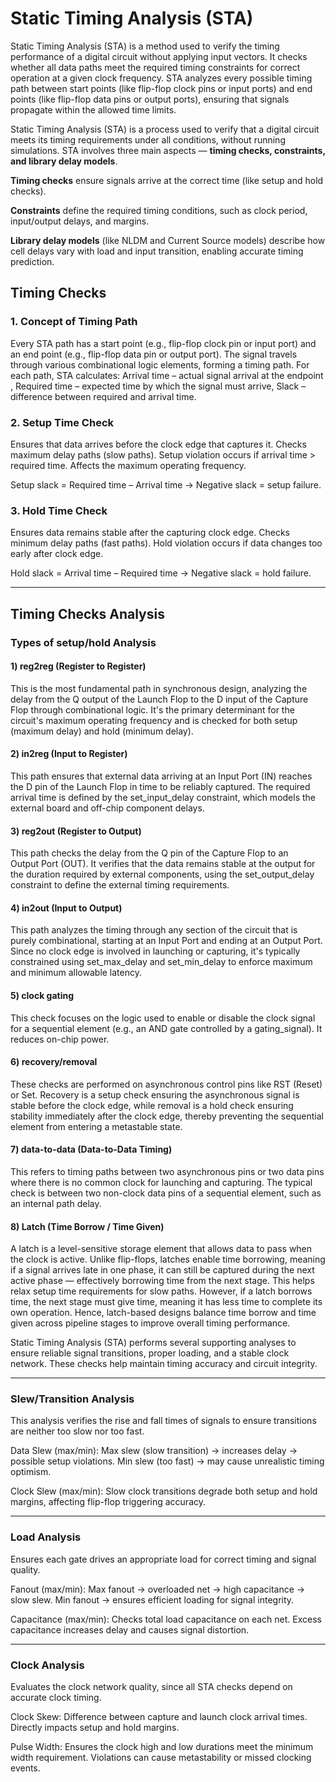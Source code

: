 # Static Timing Analysis (STA)

Static Timing Analysis (STA) is a method used to verify the timing performance of a digital circuit without applying input vectors. It checks whether all data paths meet the required timing constraints for correct operation at a given clock frequency. STA analyzes every possible timing path between start points (like flip-flop clock pins or input ports) and end points (like flip-flop data pins or output ports), ensuring that signals propagate within the allowed time limits.

Static Timing Analysis (STA) is a process used to verify that a digital circuit meets its timing requirements under all conditions, without running simulations. STA involves three main aspects — **timing checks, constraints, and library delay models**.

**Timing checks** ensure signals arrive at the correct time (like setup and hold checks).

**Constraints** define the required timing conditions, such as clock period, input/output delays, and margins.

**Library delay models** (like NLDM and Current Source models) describe how cell delays vary with load and input transition, enabling accurate timing prediction.

## Timing Checks

### 1. Concept of Timing Path

Every STA path has a start point (e.g., flip-flop clock pin or input port) and an end point (e.g., flip-flop data pin or output port).
The signal travels through various combinational logic elements, forming a timing path.
For each path, STA calculates:
Arrival time – actual signal arrival at the endpoint , 
Required time – expected time by which the signal must arrive,
Slack – difference between required and arrival time.

### 2. Setup Time Check

Ensures that data arrives before the clock edge that captures it.
Checks maximum delay paths (slow paths).
Setup violation occurs if arrival time > required time.
Affects the maximum operating frequency.

Setup slack = Required time – Arrival time
→ Negative slack = setup failure.

### 3. Hold Time Check

Ensures data remains stable after the capturing clock edge.
Checks minimum delay paths (fast paths).
Hold violation occurs if data changes too early after clock edge.

Hold slack = Arrival time – Required time
→ Negative slack = hold failure.

---

##  Timing Checks Analysis

### Types of setup/hold Analysis

#### 1) reg2reg (Register to Register)
This is the most fundamental path in synchronous design, analyzing the delay from the Q output of the Launch Flop to the D input of the Capture Flop through combinational logic. It's the primary determinant for the circuit's maximum operating frequency and is checked for both setup (maximum delay) and hold (minimum delay).

#### 2) in2reg (Input to Register)
This path ensures that external data arriving at an Input Port (IN) reaches the D pin of the Launch Flop in time to be reliably captured. The required arrival time is defined by the set_input_delay constraint, which models the external board and off-chip component delays.

#### 3) reg2out (Register to Output)
This path checks the delay from the Q pin of the Capture Flop to an Output Port (OUT). It verifies that the data remains stable at the output for the duration required by external components, using the set_output_delay constraint to define the external timing requirements.

#### 4) in2out (Input to Output)
This path analyzes the timing through any section of the circuit that is purely combinational, starting at an Input Port and ending at an Output Port. Since no clock edge is involved in launching or capturing, it's typically constrained using set_max_delay and set_min_delay to enforce maximum and minimum allowable latency.

#### 5) clock gating

This check focuses on the logic used to enable or disable the clock signal for a sequential element (e.g., an AND gate controlled by a gating_signal). It reduces on-chip power.

#### 6) recovery/removal

These checks are performed on asynchronous control pins like RST (Reset) or Set. Recovery is a setup check ensuring the asynchronous signal is stable before the clock edge, while removal is a hold check ensuring stability immediately after the clock edge, thereby preventing the sequential element from entering a metastable state.

#### 7) data-to-data (Data-to-Data Timing)

This refers to timing paths between two asynchronous pins or two data pins where there is no common clock for launching and capturing. The typical check is between two non-clock data pins of a sequential element, such as an internal path delay.

#### 8) Latch (Time Borrow / Time Given)

A latch is a level-sensitive storage element that allows data to pass when the clock is active.
Unlike flip-flops, latches enable time borrowing, meaning if a signal arrives late in one phase, it can still be captured during the next active phase — effectively borrowing time from the next stage.
This helps relax setup time requirements for slow paths.
However, if a latch borrows time, the next stage must give time, meaning it has less time to complete its own operation.
Hence, latch-based designs balance time borrow and time given across pipeline stages to improve overall timing performance.


Static Timing Analysis (STA) performs several supporting analyses to ensure reliable signal transitions, proper loading, and a stable clock network. These checks help maintain timing accuracy and circuit integrity.

---

### Slew/Transition Analysis
This analysis verifies the rise and fall times of signals to ensure transitions are neither too slow nor too fast.

Data Slew (max/min):
Max slew (slow transition) → increases delay → possible setup violations.
Min slew (too fast) → may cause unrealistic timing optimism.

Clock Slew (max/min):
Slow clock transitions degrade both setup and hold margins, affecting flip-flop triggering accuracy.

---

### Load Analysis

Ensures each gate drives an appropriate load for correct timing and signal quality.

Fanout (max/min):
Max fanout → overloaded net → high capacitance → slow slew.
Min fanout → ensures efficient loading for signal integrity.

Capacitance (max/min):
Checks total load capacitance on each net.
Excess capacitance increases delay and causes signal distortion.

***

### Clock Analysis

Evaluates the clock network quality, since all STA checks depend on accurate clock timing.

Clock Skew:
Difference between capture and launch clock arrival times.
Directly impacts setup and hold margins.

Pulse Width:
Ensures the clock high and low durations meet the minimum width requirement.
Violations can cause metastability or missed clocking events.
